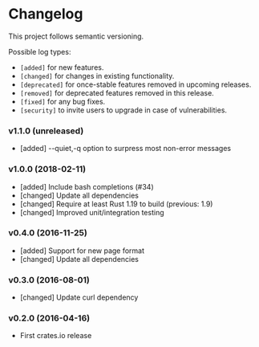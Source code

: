 # Changelog

This project follows semantic versioning.

Possible log types:

- `[added]` for new features.
- `[changed]` for changes in existing functionality.
- `[deprecated]` for once-stable features removed in upcoming releases.
- `[removed]` for deprecated features removed in this release.
- `[fixed]` for any bug fixes.
- `[security]` to invite users to upgrade in case of vulnerabilities.

### v1.1.0 (unreleased)

- [added] --quiet,-q option to surpress most non-error messages

### v1.0.0 (2018-02-11)

- [added] Include bash completions (#34)
- [changed] Update all dependencies
- [changed] Require at least Rust 1.19 to build (previous: 1.9)
- [changed] Improved unit/integration testing

### v0.4.0 (2016-11-25)

- [added] Support for new page format
- [changed] Update all dependencies

### v0.3.0 (2016-08-01)

- [changed] Update curl dependency

### v0.2.0 (2016-04-16)

- First crates.io release
